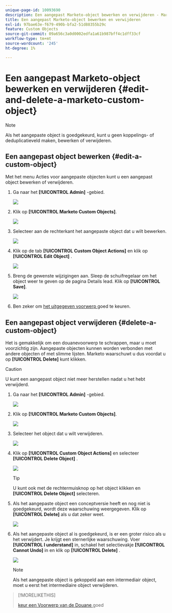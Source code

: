 ```yaml
---
unique-page-id: 10093690
description: Een aangepast Marketo-object bewerken en verwijderen - Marketo Docs - Productdocumentatie
title: Een aangepast Marketo-object bewerken en verwijderen
exl-id: 97bae63e-f679-490b-bfa2-51d88355b29c
feature: Custom Objects
source-git-commit: 09a656c3a0d0002edfa1a61b987bff4c1dff33cf
workflow-type: tm+mt
source-wordcount: '245'
ht-degree: 1%

---
```


# Een aangepast Marketo-object bewerken en verwijderen {#edit-and-delete-a-marketo-custom-object}

>[!NOTE]
>
>Als het aangepaste object is goedgekeurd, kunt u geen koppelings- of deduplicatieveld maken, bewerken of verwijderen.

## Een aangepast object bewerken {#edit-a-custom-object}

Met het menu Acties voor aangepaste objecten kunt u een aangepast object bewerken of verwijderen.

1. Ga naar het **[!UICONTROL Admin]** -gebied.

   ![](assets/edit-and-delete-a-marketo-custom-object-1.png)

1. Klik op **[!UICONTROL Marketo Custom Objects]**.

   ![](assets/edit-and-delete-a-marketo-custom-object-2.png)

1. Selecteer aan de rechterkant het aangepaste object dat u wilt bewerken.

   ![](assets/edit-and-delete-a-marketo-custom-object-3.png)

1. Klik op de tab **[!UICONTROL Custom Object Actions]** en klik op **[!UICONTROL Edit Object]** .

   ![](assets/edit-and-delete-a-marketo-custom-object-4.png)

1. Breng de gewenste wijzigingen aan. Sleep de schuifregelaar om het object weer te geven op de pagina Details lead. Klik op **[!UICONTROL Save]**.

   ![](assets/edit-and-delete-a-marketo-custom-object-5.png)

1. Ben zeker om [ het uitgegeven voorwerp ](/help/marketo/product-docs/administration/marketo-custom-objects/approve-a-custom-object.md) goed te keuren.

## Een aangepast object verwijderen {#delete-a-custom-object}

Het is gemakkelijk om een douanevoorwerp te schrappen, maar u moet voorzichtig zijn. Aangepaste objecten kunnen worden verbonden met andere objecten of met slimme lijsten. Marketo waarschuwt u dus voordat u op **[!UICONTROL Delete]** kunt klikken.

>[!CAUTION]
>
>U kunt een aangepast object niet meer herstellen nadat u het hebt verwijderd.

1. Ga naar het **[!UICONTROL Admin]** -gebied.

   ![](assets/edit-and-delete-a-marketo-custom-object-6.png)

1. Klik op **[!UICONTROL Marketo Custom Objects]**.

   ![](assets/edit-and-delete-a-marketo-custom-object-7.png)

1. Selecteer het object dat u wilt verwijderen.

   ![](assets/edit-and-delete-a-marketo-custom-object-8.png)

1. Klik op **[!UICONTROL Custom Object Actions]** en selecteer **[!UICONTROL Delete Object]** .

   ![](assets/edit-and-delete-a-marketo-custom-object-9.png)

   >[!TIP]
   >
   >U kunt ook met de rechtermuisknop op het object klikken en **[!UICONTROL Delete Object]** selecteren.

1. Als het aangepaste object een conceptversie heeft en nog niet is goedgekeurd, wordt deze waarschuwing weergegeven. Klik op **[!UICONTROL Delete]** als u dat zeker weet.

   ![](assets/edit-and-delete-a-marketo-custom-object-10.png)

1. Als het aangepaste object al is goedgekeurd, is er een groter risico als u het verwijdert. Je krijgt een sternerlijke waarschuwing. Voer **[!UICONTROL I understand]** in, schakel het selectievakje **[!UICONTROL Cannot Undo]** in en klik op **[!UICONTROL Delete]** .

   ![](assets/edit-and-delete-a-marketo-custom-object-11.png)

   >[!NOTE]
   >
   >Als het aangepaste object is gekoppeld aan een intermediair object, moet u eerst het intermediaire object verwijderen.

>[!MORELIKETHIS]
>
>[ keur een Voorwerp van de Douane ](/help/marketo/product-docs/administration/marketo-custom-objects/approve-a-custom-object.md) goed
